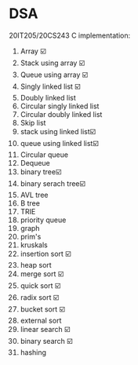 # DSA
20IT205/20CS243
C implementation:
  1. Array ☑️
  2. Stack using array ☑️
  3. Queue using array ☑️
  4. Singly linked list ☑️
  5. Doubly linked list
  6. Circular singly linked list
  7. Circular doubly linked list
  8. Skip list
  9. stack using linked list☑️
  10. queue using linked list☑️
  11. Circular queue
  12. Dequeue
  13. binary tree☑️
  14. binary serach tree☑️
  15. AVL tree
  16. B tree
  17. TRIE
  18. priority queue
  19. graph
  20. prim's
  21. kruskals
  22. insertion sort ☑️
  23. heap sort
  24. merge sort ☑️
  25. quick sort ☑️
  26. radix sort ☑️
  27. bucket sort ☑️
  28. external sort
  29. linear search ☑️
  30. binary search ☑️
  31. hashing

